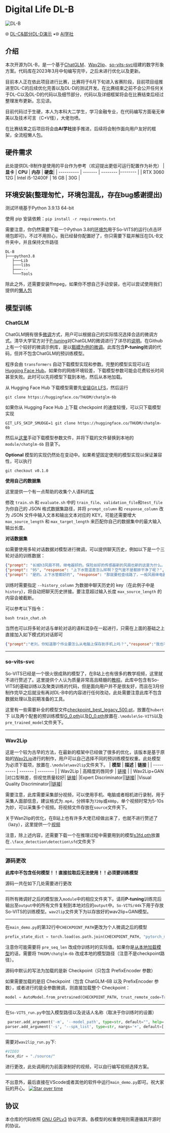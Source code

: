 # Digital Life DL-B
![DL-B](DL-B.png)

🌐 <a href="https://www.bilibili.com/video/BV1rm4y1b7nr" target="_blank">DL-C&部分DL-D演示</a> •🌐 <a href="https://space.bilibili.com/1333712100" target="_blank">AI学社</a> 
## 介绍
本次开源为DL-B，是一个基于[ChatGLM](https://github.com/THUDM/ChatGLM-6B)、[Wav2lip](https://github.com/Rudrabha/Wav2Lip)、[so-vits-svc](https://github.com/justinjohn0306/so-vits-svc-4.0-v2)组建的数字形象方案。代码库在2023年3月中旬编写完毕，之后未进行优化以及更新。

目前本人正在依此项目进行比赛，比赛将于6月下旬进入省赛阶段，目前项目组推进至DL-C的后续优化完善以及DL-D的测试开发。在比赛结束之前不会公开任何关于DL-C以及DL-D的代码以及细节部分，代码以及详细框架将会在比赛结束后经过整理发布更新。忘见谅。

目前代码过于生硬，本人为本科大二学生，学习金融专业，在代码编写方面毫无审美以及技术可言（C+V怪），大佬勿喷。

在比赛结束之后项目将会由**AI学社**接手推进，后续将会制作面向用户友好的框架，全流程懒人包。

## 硬件需求
此处提供DL-B制作是使用的平台作为参考（欢迎提出更低可运行配置作为补充）
| **显卡**   | **CPU** | **内存** | **硬盘**|
| ---------- | ------- | -------- |-------- |
| RTX 3060 12G | Intel i5-12400F | 16 GB | 30G |
      
## 环境安装(整理匆忙，环境包混乱，存在bug感谢提出)
测试环境基于Python 3.9.13 64-bit

使用 pip 安装依赖：`pip install -r requirements.txt`

需要注意，你仍然需要下载一个Python 3.8的[环境包](https://pan.baidu.com/s/1fb8Gao7Bp_alJ8OLKrmtsg?pwd=DLVB)用于So-VITS的运行(点击环境包即可)，不过不用担心，我已经替你配置好了，你只需要下载并解压在DL-B文件夹中，并且保持文件路径
```
DL-B
├───python3.8
   ├───Lib
   ├───libs
   ├───···
   └───Tools

```
除此之外，还需要安装ffmpeg，如果你不想自己手动安装，也可以尝试使用我们提供的[懒人包](https://pan.baidu.com/s/1V1g4_f-irjVJWyTnhLayZA?pwd=DLVB)

## 模型训练
### ChatGLM
ChatGLM拥有很多[微调](https://github.com/liucongg/ChatGLM-Finetuning)方式，用户可以根据自己的实际情况选择合适的微调方式。清华大学官方对于[P-tuning](https://github.com/THUDM/P-tuning-v2)对ChatGLM的微调进行了详尽的[说明](https://github.com/THUDM/ChatGLM-6B/tree/main/ptuning)。在Github上有一个较好的微调示例库，是以[甄嬛为例的微调](https://github.com/piDack/chat_zhenhuan)。此库包含**P-tuning**微调的代码，但并不包含ChatGLM的预训练模型。

程序会由 `transformers` 自动下载模型实现和参数。完整的模型实现可以在 [Hugging Face Hub](https://huggingface.co/THUDM/chatglm-6b)。如果你的网络环境较差，下载模型参数可能会花费较长时间甚至失败。此时可以先将模型下载到本地，然后从本地加载。

从 Hugging Face Hub 下载模型需要先[安装Git LFS](https://docs.github.com/zh/repositories/working-with-files/managing-large-files/installing-git-large-file-storage)，然后运行
```Shell
git clone https://huggingface.co/THUDM/chatglm-6b
```

如果你从 Hugging Face Hub 上下载 checkpoint 的速度较慢，可以只下载模型实现
```Shell
GIT_LFS_SKIP_SMUDGE=1 git clone https://huggingface.co/THUDM/chatglm-6b
```
然后从[这里](https://cloud.tsinghua.edu.cn/d/fb9f16d6dc8f482596c2/)手动下载模型参数文件，并将下载的文件替换到本地的 `module/chatglm-6b` 目录下。

**Optional** 模型的实现仍然处在变动中。如果希望固定使用的模型实现以保证兼容性，可以执行

```Shell
git checkout v0.1.0
```

**使用自己的数据集**

这里提供一个有一点帮助的收集个人语料的[库](https://github.com/Yiyiyimu/QQ-History-Backup)

修改 `train.sh` 和 `evaluate.sh` 中的 `train_file`、`validation_file`和`test_file`为你自己的 JSON 格式数据集路径，并将 `prompt_column` 和 `response_column` 改为 JSON 文件中输入文本和输出文本对应的 KEY。可能还需要增大 `max_source_length` 和 `max_target_length` 来匹配你自己的数据集中的最大输入输出长度。

**对话数据集**

如需要使用多轮对话数据对模型进行微调，可以提供聊天历史，例如以下是一个三轮对话的训练数据：

```json lines
{"prompt": "长城h3风扇不转。继电器好的。保险丝好的传感器新的风扇也新的这是为什么。就是继电器缺一个信号线", "response": "用电脑能读数据流吗？水温多少", "history": []}
{"prompt": "95", "response": "上下水管温差怎么样啊？空气是不是都排干净了呢？", "history": [["长城h3风扇不转。继电器好的。保险丝好的传感器新的风扇也新的这是为什么。就是继电器缺一个信号线", "用电脑能读数据流吗？水温多少"]]}
{"prompt": "是的。上下水管都好的", "response": "那就要检查线路了，一般风扇继电器是由电脑控制吸合的，如果电路存在断路，或者电脑坏了的话会出现继电器不吸合的情况！", "history": [["长城h3风扇不转。继电器好的。保险丝好的传感器新的风扇也新的这是为什么。就是继电器缺一个信号线", "用电脑能读数据流吗？水温多少"], ["95", "上下水管温差怎么样啊？空气是不是都排干净了呢？"]]}
```

训练时需要指定 `--history_column` 为数据中聊天历史的 key（在此例子中是 `history`），将自动把聊天历史拼接。要注意超过输入长度 `max_source_length` 的内容会被截断。

可以参考以下指令：

```shell
bash train_chat.sh
```
当然也可以将多轮对话与单轮对话的语料混杂在一起进行，只需在上面的基础之上直接加入如下模式的对话即可
```json lines
{"prompt":"老刘，你知道那个作业要怎么从电脑上保存到手机上吗？","response":"我也不知道啊","history":[]}
```

---



### so-vits-svc
So-VITS已经是一个很火很成熟的模型了，在B站上也有很多的教学视频，这里就不进行赘述了。这里提供个人认为质量非常高且精髓的[教程](https://www.bilibili.com/video/BV1H24y187Ko)。此库中包含有So-VITS的基础训练以及聚类训练的代码，但是面向用户并不是很友好，而且在3月份制作完毕之后就没有再对DL-B中的内容进行任何改动，此处需要注意此库不包含数据处理以及前期准备的工具。

这里有一些需要补全的模型文件[checkpoint_best_legacy_500.pt](https://ibm.box.com/s/z1wgl1stco8ffooyatzdwsqn2psd9lrr)，放置在`hubert`下
以及两个配套的预训练模型[G_0.pth](https://huggingface.co/justinjohn-03/so-vits-svc-4.0-v2-pretrained/resolve/main/G_0.pth)以及[D_0.pth](https://huggingface.co/justinjohn-03/so-vits-svc-4.0-v2-pretrained/resolve/main/D_0.pth)放置在`.\module\So-VITS`以及`pre_trained_model`文件夹下。

---

### Wav2Lip
这是一个较为古早的方法，在最新的框架中已经做了很多的优化，该版本是基于原始的[Wav2Lip](https://github.com/Rudrabha/Wav2Lip)进行的制作，用户可以自己选择不同的预训练模型权重。此处模型为必须下载项，放置在`.\module\wav2lip`文件夹下。
| **模型**   | **描述** | **链接** |
| ---------- | ------- | -------- |
| Wav2Lip | 高精度的唇同步 | [链接](https://iiitaphyd-my.sharepoint.com/:u:/g/personal/radrabha_m_research_iiit_ac_in/Eb3LEzbfuKlJiR600lQWRxgBIY27JZg80f7V9jtMfbNDaQ?e=TBFBVW) |
| Wav2Lip+GAN |对口型稍差，但视觉质量较好| [链接](https://iiitaphyd-my.sharepoint.com/:u:/g/personal/radrabha_m_research_iiit_ac_in/EdjI7bZlgApMqsVoEUUXpLsBxqXbn5z8VTmoxp55YNDcIA?e=n9ljGW)|
|Expert Discriminator||[链接](https://iiitaphyd-my.sharepoint.com/:u:/g/personal/radrabha_m_research_iiit_ac_in/EQRvmiZg-HRAjvI6zqN9eTEBP74KefynCwPWVmF57l-AYA?e=ZRPHKP)|
|Visual Quality Discriminator||[链接](https://iiitaphyd-my.sharepoint.com/:u:/g/personal/radrabha_m_research_iiit_ac_in/EQVqH88dTm1HjlK11eNba5gBbn15WMS0B0EZbDBttqrqkg?e=ic0ljo)|

需要注意，此库需要采集部分视频，可以使用手机、电脑或者相机进行录制，用于采集人面部信息，建议格式为`.mp4`，分辨率为`720p`或`480p`，单个视频时常为5-10s为妙，可以采集多个视频。将视频文件存放在`source`文件夹下。

关于Wan2lip的优化，在B站上也有许多大佬已经做出来了，也就不进行赘述了（lazy），这里提供一个[视频](https://www.bilibili.com/video/BV1g8411T7it)

注意，除上述内容，还需要下载一个在推理过程中需要用到的模型[s3fd.pth](https://pan.baidu.com/s/1V4suCAbly7038xfGcFqO7Q?pwd=DLVB)放置在`.\face_detection\detection\sfd`文件夹下

---

### 源码更改
**此库中不包含任何模型！！直接拉取后无法使用！！必须要训练模型**

源码一共在如下几处需要进行更改

---
将所有微调好之后的模型放入`module`中的相应文件夹下。请将**P-tuning**训练完后输出至`output`中的所有文件复制到本地对应的`output`中。`So-VITS/44k`下用于存放So-VITS的训练模型。`wav2lip`文件夹下为以存放好的wav2lip+GAN模型。

---

在`main_demo.py`的第32行中`CHECKPOINT_PATH`更改为个人微调之后的模型
```python
prefix_state_dict = torch.load(os.path.join(CHECKPOINT_PATH, "pytorch_model.bin"))
```
注意你可能需要将 `pre_seq_len` 改成你训练时的实际值。如果你是[从本地加载模型](https://github.com/THUDM/ChatGLM-6B#%E4%BB%8E%E6%9C%AC%E5%9C%B0%E5%8A%A0%E8%BD%BD%E6%A8%A1%E5%9E%8B)的话，需要将 `THUDM/chatglm-6b` 改成本地的模型路径（注意不是checkpoint路径）。

源码中默认的写法为加载的是新 Checkpoint（只包含 PrefixEncoder 参数）

如果需要加载的是旧 Checkpoint（包含 ChatGLM-6B 以及 PrefixEncoder 参数），或者进行的是全参数微调，则直接加载整个 Checkpoint：

```python
model = AutoModel.from_pretrained(CHECKPOINT_PATH, trust_remote_code=True)
```

---
在`So-VITS_run.py`中加入模型路径以及说话人名称（取决于你训练时的设置）
```python
 parser.add_argument('-m', '--model_path', type=str, default="", help='模型路径')
parser.add_argument('-s', '--spk_list', type=str, nargs='+', default=[''], help='合成目标说话人名称')
```
---
需要对`wav2lip_run.py`下:
```python
#VIDEO
face_dir = "./source/"
```
进行更改，此处调用的为前面录制好的视频，可以自行编写视频选择方案。

---
不出意外，最后直接在VScode或者其他的软件中运行`main_demo.py`即可。祝大家玩的开心。
[![Star over time](https://starchart.cc/SkyFlap/Digital-Life-DL-B.svg)](https://starchart.cc/SkyFlap/Digital-Life-DL-B)

## 协议

本仓库的代码依照 [GNU GPLv3](LICENSE) 协议开源。各模型的权重使用则需遵循其开源时的协议。

